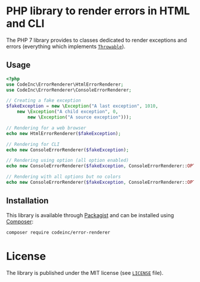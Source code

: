 # PHP library to render errors in HTML and CLI

The PHP 7 library provides to classes dedicated to render exceptions and errors (everything which implements [`Throwable`](http://php.net/manual/fr/class.throwable.php)).

## Usage

```php
<?php
use CodeInc\ErrorRenderer\HtmlErrorRenderer;
use CodeInc\ErrorRenderer\ConsoleErrorRenderer;

// Creating a fake exception
$fakeException = new \Exception("A last exception", 1010, 
    new \Exception("A child exception", 0,
        new \Exception("A source exception")));

// Rendering for a web browser
echo new HtmlErrorRenderer($fakeException);

// Rendering for CLI
echo new ConsoleErrorRenderer($fakeException);

// Rendering using option (all option enabled)
echo new ConsoleErrorRenderer($fakeException, ConsoleErrorRenderer::OPT_ALL);

// Rendering with all options but no colors
echo new ConsoleErrorRenderer($fakeException, ConsoleErrorRenderer::OPT_ALL ^ ConsoleErrorRenderer::OPT_COLORS);
```

## Installation
This library is available through [Packagist](https://packagist.org/packages/codeinc/error-renderer) and can be installed using [Composer](https://getcomposer.org/): 

```bash
composer require codeinc/error-renderer
```

# License

The library is published under the MIT license (see [`LICENSE`](LICENSE) file). 